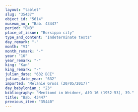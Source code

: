 ```yaml
---
layout: "tablet"
slug: "35437"
object_id: "5614"
museum_no_: "Bab. 43447"
period: "ENB"
place_of_issue: "Borsippa city"
type_and_content: "Indeterminate texts"
day_remark: "-"
month: "VI"
month_remark: "-"
year: "16"
year_remark: "-"
king: "Kan"
king_remark: "-"
julian_date: "632 BCE"
julian_date_year: "632"
imported: "Melanie Gross (20/05/2017)"
day_babylonian_: "23"
bibliography: "Mentiond in Weidner, AfO 16 (1952-53), 39."
title: "Bab. 43447"
previous_item: "35440"
---
```

